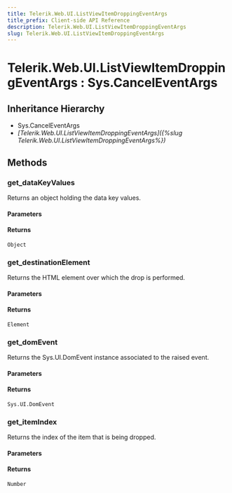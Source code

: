 ```yaml
---
title: Telerik.Web.UI.ListViewItemDroppingEventArgs
title_prefix: Client-side API Reference
description: Telerik.Web.UI.ListViewItemDroppingEventArgs
slug: Telerik.Web.UI.ListViewItemDroppingEventArgs
---
```


# Telerik.Web.UI.ListViewItemDroppingEventArgs : Sys.CancelEventArgs

## Inheritance Hierarchy

* Sys.CancelEventArgs
* *[Telerik.Web.UI.ListViewItemDroppingEventArgs]({%slug Telerik.Web.UI.ListViewItemDroppingEventArgs%})*


## Methods

### get_dataKeyValues

Returns an object holding the data key values.

#### Parameters

#### Returns

`Object`

### get_destinationElement

Returns the HTML element over which the drop is performed.

#### Parameters

#### Returns

`Element`
### get_domEvent

Returns the Sys.UI.DomEvent instance associated to the raised event.

#### Parameters

#### Returns

`Sys.UI.DomEvent`

### get_itemIndex

Returns the index of the item that is being dropped.

#### Parameters

#### Returns

`Number`


